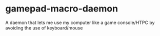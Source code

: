 gamepad-macro-daemon
====================

A daemon that lets me use my computer like a game console/HTPC by avoiding the use of keyboard/mouse
